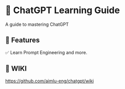 # 🚀 ChatGPT Learning Guide  
A guide to mastering ChatGPT

## 📌 Features  
✅ Learn Prompt Engineering and more.

## 📌 WIKI
https://github.com/aimlu-eng/chatgpt/wiki
